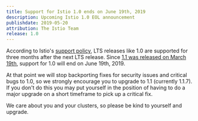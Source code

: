 ```yaml
---
title: Support for Istio 1.0 ends on June 19th, 2019
description: Upcoming Istio 1.0 EOL announcement
publishdate: 2019-05-20
attribution: The Istio Team
release: 1.0
---
```


According to Istio's [support policy](https://istio.io/about/release-cadence/), LTS releases like 1.0 are supported for three months after the next LTS release.   Since [1.1 was released on March 19th](https://istio.io/about/notes/1.1/), support for 1.0 will end on June 19th, 2019.

At that point we will stop backporting fixes for security issues and critical bugs to 1.0, so we strongly encourage you to upgrade to 1.1 (currently 1.1.7).  If you don't do this you may put yourself in the position of having to do a major upgrade on a short timeframe to pick up a critical fix.   

We care about you and your clusters, so please be kind to yourself and upgrade.
